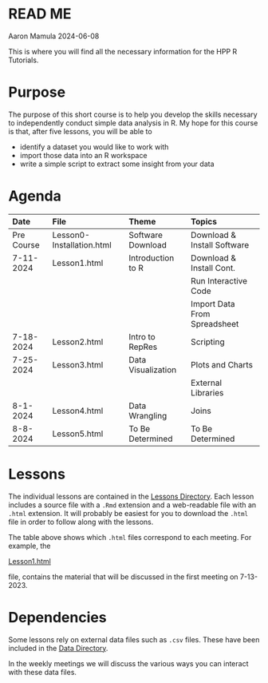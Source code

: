 READ ME
================
Aaron Mamula
2024-06-08

This is where you will find all the necessary information for the HPP R
Tutorials.

# Purpose

The purpose of this short course is to help you develop the skills
necessary to independently conduct simple data analysis in R. My hope
for this course is that, after five lessons, you will be able to

- identify a dataset you would like to work with
- import those data into an R workspace
- write a simple script to extract some insight from your data

# Agenda

<table>
<thead>
<tr>
<th style="text-align:left;">
Date
</th>
<th style="text-align:left;">
File
</th>
<th style="text-align:left;">
Theme
</th>
<th style="text-align:left;">
Topics
</th>
</tr>
</thead>
<tbody>
<tr>
<td style="text-align:left;">
Pre Course
</td>
<td style="text-align:left;">
Lesson0-Installation.html
</td>
<td style="text-align:left;">
Software Download
</td>
<td style="text-align:left;">
Download & Install Software
</td>
</tr>
<tr>
<td style="text-align:left;">
7-11-2024
</td>
<td style="text-align:left;">
Lesson1.html
</td>
<td style="text-align:left;">
Introduction to R
</td>
<td style="text-align:left;">
Download & Install Cont.
</td>
</tr>
<tr>
<td style="text-align:left;">
</td>
<td style="text-align:left;">
</td>
<td style="text-align:left;">
</td>
<td style="text-align:left;">
Run Interactive Code
</td>
</tr>
<tr>
<td style="text-align:left;">
</td>
<td style="text-align:left;">
</td>
<td style="text-align:left;">
</td>
<td style="text-align:left;">
Import Data From Spreadsheet
</td>
</tr>
<tr>
<td style="text-align:left;">
7-18-2024
</td>
<td style="text-align:left;">
Lesson2.html
</td>
<td style="text-align:left;">
Intro to RepRes
</td>
<td style="text-align:left;">
Scripting
</td>
</tr>
<tr>
<td style="text-align:left;">
7-25-2024
</td>
<td style="text-align:left;">
Lesson3.html
</td>
<td style="text-align:left;">
Data Visualization
</td>
<td style="text-align:left;">
Plots and Charts
</td>
</tr>
<tr>
<td style="text-align:left;">
</td>
<td style="text-align:left;">
</td>
<td style="text-align:left;">
</td>
<td style="text-align:left;">
External Libraries
</td>
</tr>
<tr>
<td style="text-align:left;">
8-1-2024
</td>
<td style="text-align:left;">
Lesson4.html
</td>
<td style="text-align:left;">
Data Wrangling
</td>
<td style="text-align:left;">
Joins
</td>
</tr>
<tr>
<td style="text-align:left;">
8-8-2024
</td>
<td style="text-align:left;">
Lesson5.html
</td>
<td style="text-align:left;">
To Be Determined
</td>
<td style="text-align:left;">
To Be Determined
</td>
</tr>
</tbody>
</table>

# Lessons

The individual lessons are contained in the [Lessons
Directory](https://github.com/aaronmams/HPP-R-Group-2023/tree/master/Lessons).
Each lesson includes a source file with a `.Rmd` extension and a
web-readable file with an `.html` extension. It will probably be easiest
for you to download the `.html` file in order to follow along with the
lessons.

The table above shows which `.html` files correspond to each meeting.
For example, the

[Lesson1.html](https://github.com/aaronmams/HPP-R-Group/tree/master/Lessons)

file, contains the material that will be discussed in the first meeting
on 7-13-2023.

# Dependencies

Some lessons rely on external data files such as `.csv` files. These
have been included in the [Data
Directory](https://github.com/aaronmams/HPP-R-Group-2023/tree/master/Data).

In the weekly meetings we will discuss the various ways you can interact
with these data files.
